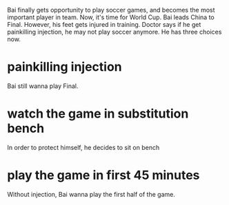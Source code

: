 Bai finally gets opportunity to play soccer games, and becomes the most important player in team. Now, it's time for World Cup. Bai leads China to Final. However, his feet gets injured in training. Doctor says if he get painkilling injection, he may not play soccer anymore. He has three choices now.

# painkilling injection
Bai still wanna play Final.

# watch the game in substitution bench
In order to protect himself, he decides to sit on bench

# play the game in first 45 minutes
Without injection, Bai wanna play the first half of the game.
